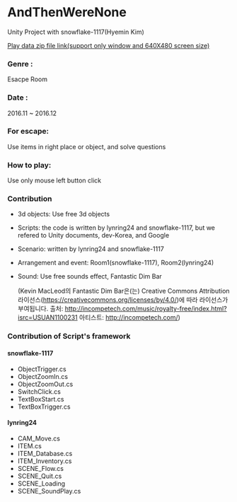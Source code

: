 AndThenWereNone
===================

Unity Project with snowflake-1117(Hyemin Kim)

<a href="https://drive.google.com/drive/folders/0B5Hoh4roeIrESkZkcmZxV251TVE">Play data zip file link(support only window and 640X480 screen size)</a>

### Genre : <br>
Esacpe Room 
### Date : <br>
2016.11 ~ 2016.12

### For escape: <br>
Use items in right place or object, and solve questions
### How to play: <br>
Use only mouse left button click


### Contribution
- 3d objects: Use free 3d objects
- Scripts: the code is written by lynring24 and snowflake-1117, but we refered to Unity documents, dev-Korea, and Google
- Scenario: written by lynring24 and snowflake-1117
- Arrangement and event: Room1(snowflake-1117), Room2(lynring24)
- Sound: Use free sounds effect, 
  Fantastic Dim Bar
  
  (Kevin MacLeod의 Fantastic Dim Bar은(는) Creative Commons Attribution 라이선스(https://creativecommons.org/licenses/by/4.0/)에 따라 라이선스가 부여됩니다.
  출처: http://incompetech.com/music/royalty-free/index.html?isrc=USUAN1100231
  아티스트: http://incompetech.com/)


### Contribution of Script's framework
#### snowflake-1117
  - ObjectTrigger.cs
  - ObjectZoomIn.cs
  - ObjectZoomOut.cs
  - SwitchClick.cs
  - TextBoxStart.cs
  - TextBoxTrigger.cs
  
#### lynring24
  - CAM_Move.cs
  - ITEM.cs
  - ITEM_Database.cs
  - ITEM_Inventory.cs
  - SCENE_Flow.cs
  - SCENE_Quit.cs
  - SCENE_Loading
  - SCENE_SoundPlay.cs
